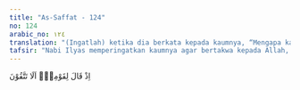 ```yaml
---
title: "As-Saffat - 124"
no: 124
arabic_no: ١٢٤
translation: "(Ingatlah) ketika dia berkata kepada kaumnya, “Mengapa kamu tidak bertakwa?"
tafsir: "Nabi Ilyas memperingatkan kaumnya agar bertakwa kepada Allah, yaitu mengerjakan segala perintah-Nya dan menjauhi segala larangan-Nya. Takwa adalah inti ajaran para nabi sampai Nabi Muhammad. Bila mereka takwa mereka akan bahagia di dunia dan di akhirat, tetapi bila tetap kafir maka mereka akan ditimpa azab yang dahsyat dari Allah."
---
```

اِذْ قَالَ لِقَوْمِهٖٓ اَلَا تَتَّقُوْنَ